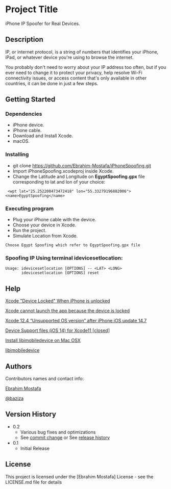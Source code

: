 # Project Title

iPhone IP Spoofer for Real Devices.

## Description

IP, or internet protocol, is a string of numbers that identifies your iPhone, iPad, or whatever device you're using to browse the internet.

You probably don't need to worry about your IP address
too often, but if you ever need to change it to protect your privacy, help resolve Wi-Fi connectivity issues, or access content that's only available in other countries, it can be done in just a few steps. 

## Getting Started

### Dependencies

* iPhone device.
* iPhone cable.
* Download and Install Xcode.
* macOS.

### Installing

* git clone https://github.com/Ebrahim-Mostafa/iPhoneSpoofing.git
* Import iPhoneSpoofing.xcodeproj inside Xcode.
* Change the Latitude and Longitude on **EgyptSpoofing.gpx**  file corresponding to lat and lon of your choice:
```
 <wpt lat="25.252208473472418" lon="55.33279196882006"><name>EgyptSpoofing</name>
```
### Executing program

* Plug your iPhone cable with the device.
* Choose your device in Xcode.
* Run the project.
* Simulate Location from Xcode.
```
Choose Egypt Spoofing which refer to EgyptSpoofing.gpx file
```

### Spoofing IP Using terminal idevicesetlocation: 

```
Usage: idevicesetlocation [OPTIONS] -- <LAT> <LONG>
       idevicesetlocation [OPTIONS] reset
```

## Help

[Xcode "Device Locked" When iPhone is unlocked](https://stackoverflow.com/questions/26791477/xcode-device-locked-when-iphone-is-unlocked)

[Xcode cannot launch the app because the device is locked](https://stackoverflow.com/questions/59763552/xcode-cannot-launch-the-app-because-the-device-is-locked)

[Xcode 12.4 “Unsupported OS version” after iPhone iOS update 14.7](https://stackoverflow.com/questions/67863355/xcode-12-4-unsupported-os-version-after-iphone-ios-update-14-7)

[Device Support files (iOS 14) for Xcode11 [closed]](https://stackoverflow.com/questions/62526772/device-support-files-ios-14-for-xcode11)

[Install libimobiledevice on Mac OSX](https://macappstore.org/libimobiledevice/)

[libimobiledevice](https://ports.macports.org/port/libimobiledevice/)

## Authors

Contributors names and contact info:

[Ebrahim Mostafa](https://www.linkedin.com/in/ebrahim-mostafa/)

[@baziza](https://twitter.com/baziza)

## Version History

* 0.2
    * Various bug fixes and optimizations
    * See [commit change]() or See [release history]()
* 0.1
    * Initial Release

## License

This project is licensed under the [Ebrahim Mostafa] License - see the LICENSE.md file for details

<!-- ## Acknowledgments

Inspiration, code snippets, etc.
* [awesome-readme](https://github.com/matiassingers/awesome-readme)
* [PurpleBooth](https://gist.github.com/PurpleBooth/109311bb0361f32d87a2)
* [dbader](https://github.com/dbader/readme-template)
* [zenorocha](https://gist.github.com/zenorocha/4526327)
* [fvcproductions](https://gist.github.com/fvcproductions/1bfc2d4aecb01a834b46) -->